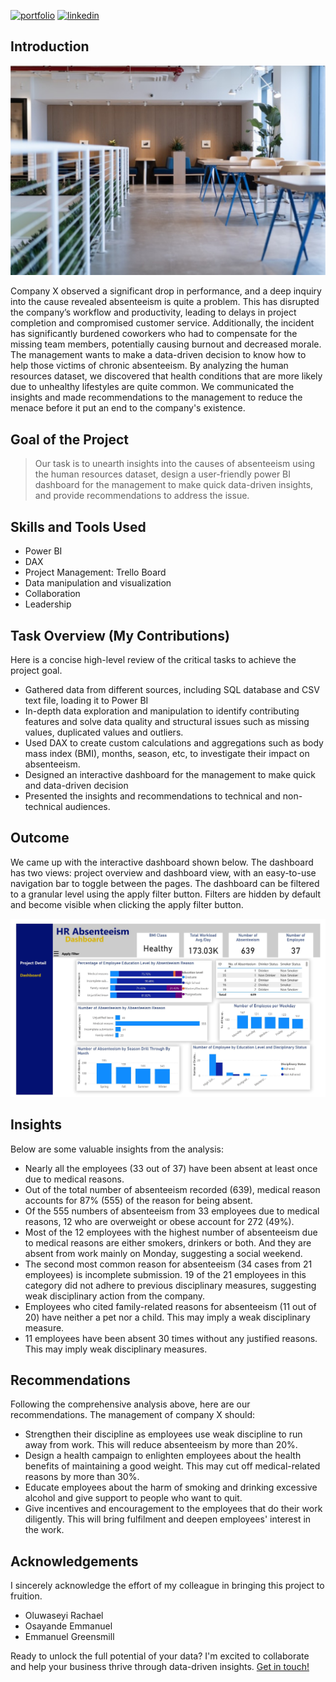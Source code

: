 [![portfolio](https://img.shields.io/badge/my_portfolio-000?style=for-the-badge&logo=ko-fi&logoColor=white)](https://ridwanbankole.github.io/)
[![linkedin](https://img.shields.io/badge/linkedin-0A66C2?style=for-the-badge&logo=linkedin&logoColor=white)](https://www.linkedin.com/in/ridwanbankole/)


## Introduction
![Banner](https://raw.githubusercontent.com/ridwanbankole/Human-Resources-Absenteeism/main/img/banner.jpg)

Company X  observed a significant drop in performance, and a deep inquiry into the cause revealed absenteeism is quite a problem. This has disrupted the company’s workflow and productivity, leading to delays in project completion and compromised customer service. Additionally, the incident has significantly burdened coworkers who had to compensate for the missing team members, potentially causing burnout and decreased morale. The management wants to make a data-driven decision to know how to help those victims of chronic absenteeism. 
By analyzing the human resources dataset, we discovered that health conditions that are more likely due to unhealthy lifestyles are quite common. We communicated the insights and made recommendations to the management to reduce the menace before it put an end to the company's existence.



## Goal of the Project

> Our task is to unearth insights into the causes of absenteeism using the human resources dataset, design a user-friendly power BI dashboard for the management to make quick data-driven insights, and provide recommendations to address the issue. 

   

## Skills and Tools Used

* Power BI
* DAX
* Project Management: Trello Board
* Data manipulation and visualization 
* Collaboration 
* Leadership


## Task Overview (My Contributions)

Here is a concise high-level review of the critical tasks to achieve the project goal.
* Gathered data from different sources, including SQL database and CSV text file, loading it to Power BI
* In-depth data exploration and manipulation to identify contributing features and solve data quality and structural issues such as missing values, duplicated values and outliers.
* Used DAX to create custom calculations and aggregations such as body mass index (BMI), months, season, etc, to investigate their impact on absenteeism.
* Designed an interactive dashboard for the management to make quick and data-driven decision
* Presented the insights and recommendations to technical and non-technical audiences.



## Outcome

We came up with the interactive dashboard shown below. The dashboard has two views: project overview and dashboard view, with an easy-to-use navigation bar to toggle between the pages. The dashboard can be filtered to a granular level using the apply filter button. Filters are hidden by default and become visible when clicking the apply filter button.


![Dashboard](https://raw.githubusercontent.com/ridwanbankole/Human-Resources-Absenteeism/main/img/absenteeism%20dashboard.jpg)

## Insights

Below are some valuable insights from the analysis:
* Nearly all the employees (33 out of 37) have been absent at least once due to medical reasons.
* Out of the total number of absenteeism recorded (639), medical reason accounts for 87% (555) of the reason for being absent.
* Of the 555 numbers of absenteeism from 33 employees due to medical reasons, 12 who are overweight or obese account for 272 (49%).
* Most of the 12 employees with the highest number of absenteeism due to medical reasons are either smokers, drinkers or both. And they are absent from work mainly on Monday, suggesting a social weekend.
*	The second most common reason for absenteeism (34 cases from 21 employees) is incomplete submission. 19 of the 21 employees in this category did not adhere to previous disciplinary measures, suggesting weak disciplinary action from the company. 
*	Employees who cited family-related reasons for absenteeism (11 out of 20) have neither a pet nor a child. This may imply a weak disciplinary measure.
*	11 employees have been absent 30 times without any justified reasons. This may imply weak disciplinary measures.



## Recommendations

Following the comprehensive analysis above, here are our recommendations. The management of company X should: 
*	Strengthen their discipline as employees use weak discipline to run away from work. This will reduce absenteeism by more than 20%.
*	Design a health campaign to enlighten employees about the health benefits of maintaining a good weight. This may cut off medical-related reasons by more than 30%.
*	Educate employees about the harm of smoking and drinking excessive alcohol and give support to people who want to quit.
*	 Give incentives and encouragement to the employees that do their work diligently. This will bring fulfilment and deepen employees' interest in the work.


## Acknowledgements 

I sincerely acknowledge the effort of my colleague in bringing this project to fruition.
*	Oluwaseyi Rachael
*	Osayande Emmanuel
*	Emmanuel Greensmill




Ready to unlock the full potential of your data? I'm excited to collaborate and help your business thrive through data-driven insights. [Get in touch!](https://ridwanbankole.github.io/#contact:~:text=My%20Resume-,Contact%20Me,-Ready%20to%20unlock)

